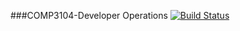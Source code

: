 ###COMP3104-Developer Operations
[![Build Status](https://app.travis-ci.com/ButterySpirit/COMP3104.svg?token=LnWAUGVxtK3amr328HAx&branch=master)](https://app.travis-ci.com/ButterySpirit/COMP3104)
